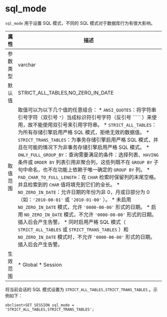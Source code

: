 sql_mode 
=============================

`sql_mode` 用于设置 SQL 模式，不同的 SQL 模式对于数据库行为有很大影响。


| **属性** |                                                                                                                                                                                                                                                                                                                                                                                                                                                                                                                                                                        **描述**                                                                                                                                                                                                                                                                                                                                                                                                                                                                                                                                                                        |
|--------|------------------------------------------------------------------------------------------------------------------------------------------------------------------------------------------------------------------------------------------------------------------------------------------------------------------------------------------------------------------------------------------------------------------------------------------------------------------------------------------------------------------------------------------------------------------------------------------------------------------------------------------------------------------------------------------------------------------------------------------------------------------------------------------------------------------------------------------------------------------------------------------------------------------------------------------------------------------------------------------------------------------------------------------------------------------------------------------------------------------------------------------------------|
| 参数类型   | varchar                                                                                                                                                                                                                                                                                                                                                                                                                                                                                                                                                                                                                                                                                                                                                                                                                                                                                                                                                                                                                                                                                                                                              |
| 默认值    | STRICT_ALL_TABLES,NO_ZERO_IN_DATE                                                                                                                                                                                                                                                                                                                                                                                                                                                                                                                                                                                                                                                                                                                                                                                                                                                                                                                                                                                                                                                                                                                    |
| 取值范围   | 取值可以为以下几个值的任意组合： * `ANSI_QUOTES`：将字符串引号字符（双引号 `"`）当成标识符引号字符（反引号 ````` ）来使用，故不能使用双引号来引用字符串。   * `STRICT_ALL_TABLES`：为所有存储引擎启用严格 SQL 模式，拒绝无效的数据值。   * `STRICT_TRANS_TABLES`：为事务存储引擎启用严格 SQL 模式，并且在可能的情况下为非事务存储引擎启用严格 SQL 模式。   * `ONLY_FULL_GROUP_BY`：查询需要满足的条件：选择列表、`HAVING` 条件或 `ORDER BY` 列表引用非聚合列，这些列既不在 `GROUP BY` 子句中命名，也不在功能上依赖于唯一确定的 `GROUP BY` 列。   * `PAD_CHAR_TO_FULL_LENGTH`：在 `CHAR` 检索时保留列的末尾空格。并且检索到的 `CHAR` 值将填充到它们的全长。   * `NO_ZERO_IN_DATE`：允许日期的年份为非 0，月或日部分为 0（如：`'2010-00-01'` 或 `'2010-01-00'` ）。 * 未启用 `NO_ZERO_IN_DATE` 模式，允许 `'0000-00-00'` 形式的日期。   * 启用 `NO_ZERO_IN_DATE` 模式，不允许 `'0000-00-00'` 形式的日期。插入后会产生告警。   * 同时启用严格 SQL 模式（ `STRICT_ALL_TABLES` 或 `STRICT_TRANS_TABLES` ）和 `NO_ZERO_IN_DATE` 模式时，不允许 `'0000-00-00'` 形式的日期。插入后会产生告警。      |
| 生效范围   | * Global   * Session                                                                                                                                                                                                                                                                                                                                                                                                                                                                                                                                                                                                                                                                                                                                                                                                                                                                                                                                                                                                                                              |



将当前会话的 SQL 模式设置为 `STRICT_ALL_TABLES,STRICT_TRANS_TABLES` 。示例如下：

```unknow
obclient>SET SESSION sql_mode = 'STRICT_ALL_TABLES,STRICT_TRANS_TABLES';
```


